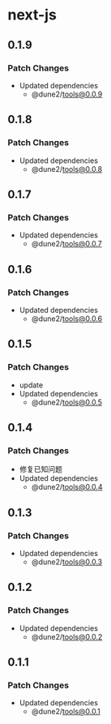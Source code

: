 # next-js

## 0.1.9

### Patch Changes

- Updated dependencies
  - @dune2/tools@0.0.9

## 0.1.8

### Patch Changes

- Updated dependencies
  - @dune2/tools@0.0.8

## 0.1.7

### Patch Changes

- Updated dependencies
  - @dune2/tools@0.0.7

## 0.1.6

### Patch Changes

- Updated dependencies
  - @dune2/tools@0.0.6

## 0.1.5

### Patch Changes

- update
- Updated dependencies
  - @dune2/tools@0.0.5

## 0.1.4

### Patch Changes

- 修复已知问题
- Updated dependencies
  - @dune2/tools@0.0.4

## 0.1.3

### Patch Changes

- Updated dependencies
  - @dune2/tools@0.0.3

## 0.1.2

### Patch Changes

- Updated dependencies
  - @dune2/tools@0.0.2

## 0.1.1

### Patch Changes

- Updated dependencies
  - @dune2/tools@0.0.1
